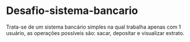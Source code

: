 # Desafio-sistema-bancario
Trata-se de um sistema bancário simples na qual trabalha apenas com 1 usuário, as operações possíveis são: sacar, depositar e visualizar extrato.
